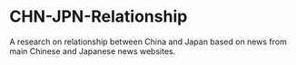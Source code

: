 # CHN-JPN-Relationship
A research on relationship between China and Japan based on news from main Chinese and Japanese news websites.
